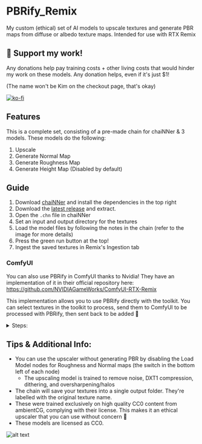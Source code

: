 # PBRify_Remix
My custom (ethical) set of AI models to upscale textures and generate PBR maps from diffuse or albedo texture maps. Intended for use with RTX Remix

## 🚀 Support my work!


Any donations help pay training costs + other living costs that would hinder my work on these models. Any donation helps, even if it's just $1!

(The name won't be Kim on the checkout page, that's okay)

[![ko-fi](https://ko-fi.com/img/githubbutton_sm.svg)](https://ko-fi.com/J3J3BCC3L)


## Features
This is a complete set, consisting of a pre-made chain for chaiNNer & 3 models. These models do the following:
1. Upscale
2. Generate Normal Map
3. Generate Roughness Map
4. Generate Height Map (Disabled by default)


## Guide
1. Download [chaiNNer](https://chainner.app/) and install the dependencies in the top right
2. Download the [latest release](https://github.com/Kim2091/PBRify_Remix/releases) and extract.
3. Open the `.chn` file in chaiNNer
4. Set an input and output directory for the textures
5. Load the model files by following the notes in the chain (refer to the image for more details)
6. Press the green run button at the top!
7. Ingest the saved textures in Remix's Ingestion tab


### ComfyUI
You can also use PBRify in ComfyUI thanks to Nvidia! They have an implementation of it in their official repository here: <https://github.com/NVIDIAGameWorks/ComfyUI-RTX-Remix>

This implementation allows you to use PBRify directly with the toolkit. You can select textures in the toolkit to process, send them to ComfyUI to be processed with PBRify, then sent back to be added 🙂

<details>

<summary>Steps:</summary>

- These steps assume you've already installed [ComfyUI](https://github.com/comfyanonymous/ComfyUI), the [ComfyUI-RTX-Remix](https://github.com/NVIDIAGameWorks/ComfyUI-RTX-Remix) extensions, and the [RTX Remix toolkit](https://www.nvidia.com/en-us/geforce/rtx-remix/) with an existing project file. Look in the [RTX Remix Discord server](https://discord.gg/rtxremix) for further details.

1. Download PBRify's latest ComfyUI compatible package from [here](https://github.com/Kim2091/PBRify_Remix/releases/download/ComfyUI_Compat_1.7.0/PBRify_Remix_1.7.0_ComfyUI_ONLY.zip)
2. Open the zip file
3. Extract the contents of the folder to `ComfyUI\models\upscale_models`
4. Open the RTX Remix Toolkit
5. Open your project
6. Select the objects with textures you want to upscale
7. Launch ComfyUI
8. Load the workflow using the `rtx_remix_pbrify_workflow.png` file located in `ComfyUI\custom_nodes\ComfyUI-RTX-Remix\workflows` and hit "Queue Prompt"
9. It will now upscale and generate PBR textures. Simply switch back to the toolkit to observe the improvement

Tips:
- The default displacement value is far too strong. Set it per texture to 0.1 or even less, such as 0.05
</details>

## Tips & Additional Info:
- You can use the upscaler without generating PBR by disabling the Load Model nodes for Roughness and Normal maps (the switch in the bottom left of each node)
  - The upscaling model is trained to remove noise, DXT1 compression, dithering, and oversharpening/halos
- The chain will save your textures into a single output folder. They're labelled with the original texture name.
- These were trained exclusively on high quality CC0 content from ambientCG, complying with their license. This makes it an ethical upscaler that you can use without concern 🙂
- These models are licensed as CC0.

![alt text](https://github.com/Kim2091/PBRify_Upscaler/blob/main/Tutorial.png)
